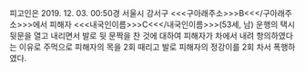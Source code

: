 피고인은 2019. 12. 03. 00:50경 서울시 강서구 <<<구아래주소>>>B<<</구아래주소>>>에서 피해자 <<<내국인이름>>>C<<</내국인이름>>>(53세, 남) 운행의 택시 뒷문을 열고 내리면서 발로 뒷 문짝을 찬 것에 대하여 피해자가 차에서 내려 항의하였다는 이유로 주먹으로 피해자의 목을 2회 때리고 발로 피해자의 정강이를 2회 차서 폭행하였다.